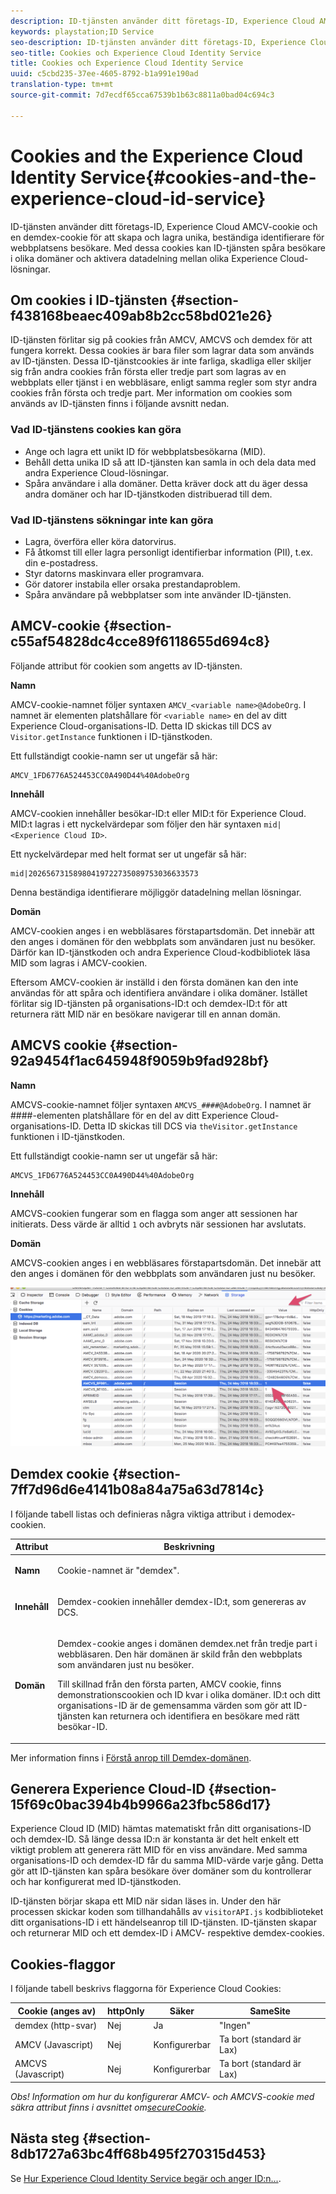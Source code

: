 ```yaml
---
description: ID-tjänsten använder ditt företags-ID, Experience Cloud AMCV-cookie och en demdex-cookie för att skapa och lagra unika, beständiga identifierare för webbplatsens besökare. Med dessa cookies kan ID-tjänsten spåra besökare i olika domäner och aktivera datadelning mellan olika Experience Cloud-lösningar.
keywords: playstation;ID Service
seo-description: ID-tjänsten använder ditt företags-ID, Experience Cloud AMCV-cookie och en demdex-cookie för att skapa och lagra unika, beständiga identifierare för webbplatsens besökare. Med dessa cookies kan ID-tjänsten spåra besökare i olika domäner och aktivera datadelning mellan olika Experience Cloud-lösningar.
seo-title: Cookies och Experience Cloud Identity Service
title: Cookies och Experience Cloud Identity Service
uuid: c5cbd235-37ee-4605-8792-b1a991e190ad
translation-type: tm+mt
source-git-commit: 7d7ecdf65cca67539b1b63c8811a0bad04c694c3

---
```



# Cookies and the Experience Cloud Identity Service{#cookies-and-the-experience-cloud-id-service}

ID-tjänsten använder ditt företags-ID, Experience Cloud AMCV-cookie och en demdex-cookie för att skapa och lagra unika, beständiga identifierare för webbplatsens besökare. Med dessa cookies kan ID-tjänsten spåra besökare i olika domäner och aktivera datadelning mellan olika Experience Cloud-lösningar.

## Om cookies i ID-tjänsten {#section-f438168beaec409ab8b2cc58bd021e26}

ID-tjänsten förlitar sig på cookies från AMCV, AMCVS och demdex för att fungera korrekt. Dessa cookies är bara filer som lagrar data som används av ID-tjänsten. Dessa ID-tjänstcookies är inte farliga, skadliga eller skiljer sig från andra cookies från första eller tredje part som lagras av en webbplats eller tjänst i en webbläsare, enligt samma regler som styr andra cookies från första och tredje part. Mer information om cookies som används av ID-tjänsten finns i följande avsnitt nedan.

### Vad ID-tjänstens cookies kan göra

* Ange och lagra ett unikt ID för webbplatsbesökarna (MID).
* Behåll detta unika ID så att ID-tjänsten kan samla in och dela data med andra Experience Cloud-lösningar.
* Spåra användare i alla domäner. Detta kräver dock att du äger dessa andra domäner och har ID-tjänstkoden distribuerad till dem.

### Vad ID-tjänstens sökningar inte kan göra

* Lagra, överföra eller köra datorvirus.
* Få åtkomst till eller lagra personligt identifierbar information (PII), t.ex. din e-postadress.
* Styr datorns maskinvara eller programvara.
* Gör datorer instabila eller orsaka prestandaproblem.
* Spåra användare på webbplatser som inte använder ID-tjänsten.

## AMCV-cookie {#section-c55af54828dc4cce89f6118655d694c8}

Följande attribut för cookien som angetts av ID-tjänsten.

**Namn**

AMCV-cookie-namnet följer syntaxen `AMCV_<variable name>@AdobeOrg`. I namnet är elementen platshållare för `<variable name>` en del av ditt Experience Cloud-organisations-ID. Detta ID skickas till DCS av `Visitor.getInstance` funktionen i ID-tjänstkoden.

Ett fullständigt cookie-namn ser ut ungefär så här:

```
AMCV_1FD6776A524453CC0A490D44%40AdobeOrg
```

**Innehåll**

AMCV-cookien innehåller besökar-ID:t eller MID:t för Experience Cloud. MID:t lagras i ett nyckelvärdepar som följer den här syntaxen `mid|<Experience Cloud ID>`.

Ett nyckelvärdepar med helt format ser ut ungefär så här:

```
mid|20265673158980419722735089753036633573
```

Denna beständiga identifierare möjliggör datadelning mellan lösningar.

**Domän**

AMCV-cookien anges i en webbläsares förstapartsdomän. Det innebär att den anges i domänen för den webbplats som användaren just nu besöker. Därför kan ID-tjänstkoden och andra Experience Cloud-kodbibliotek läsa MID som lagras i AMCV-cookien.

Eftersom AMCV-cookien är inställd i den första domänen kan den inte användas för att spåra och identifiera användare i olika domäner. Istället förlitar sig ID-tjänsten på organisations-ID:t och demdex-ID:t för att returnera rätt MID när en besökare navigerar till en annan domän.

## AMCVS cookie {#section-92a9454f1ac645948f9059b9fad928bf}

**Namn**

AMCVS-cookie-namnet följer syntaxen `AMCVS_####@AdobeOrg`. I namnet är ####-elementen platshållare för en del av ditt Experience Cloud-organisations-ID. Detta ID skickas till DCS via `theVisitor.getInstance` funktionen i ID-tjänstkoden.

Ett fullständigt cookie-namn ser ut ungefär så här:

```
AMCVS_1FD6776A524453CC0A490D44%40AdobeOrg
```

**Innehåll**

AMCVS-cookien fungerar som en flagga som anger att sessionen har initierats. Dess värde är alltid `1` och avbryts när sessionen har avslutats.

**Domän**

AMCVS-cookien anges i en webbläsares förstapartsdomän. Det innebär att den anges i domänen för den webbplats som användaren just nu besöker.

![](assets/AMCVS-cookie.png)

## Demdex cookie {#section-7ff7d96d6e4141b08a84a75a63d7814c}

I följande tabell listas och definieras några viktiga attribut i demodex-cookien.

<table id="table_18E3CAF3550E4BB6A199736AACE39202"> 
 <thead> 
  <tr> 
   <th colname="col1" class="entry"> Attribut </th> 
   <th colname="col2" class="entry"> Beskrivning </th> 
  </tr> 
 </thead>
 <tbody> 
  <tr> 
   <td colname="col1"> <p> <b>Namn</b> </p> </td> 
   <td colname="col2"> <p>Cookie-namnet är "demdex". </p> </td> 
  </tr> 
  <tr> 
   <td colname="col1"> <p> <b>Innehåll</b> </p> </td> 
   <td colname="col2"> <p>Demdex-cookien innehåller demdex-ID:t, som genereras av DCS. </p> </td> 
  </tr> 
  <tr> 
   <td colname="col1"> <p> <b>Domän</b> </p> </td> 
   <td colname="col2"> <p>Demdex-cookie anges i domänen demdex.net från tredje part i webbläsaren. Den här domänen är skild från den webbplats som användaren just nu besöker. </p> <p>Till skillnad från den första parten, AMCV cookie, finns demonstrationscookien och ID kvar i olika domäner. ID:t och ditt organisations-ID är de gemensamma värden som gör att ID-tjänsten kan returnera och identifiera en besökare med rätt besökar-ID. </p> </td> 
  </tr> 
 </tbody> 
</table>

Mer information finns i [Förstå anrop till Demdex-domänen](https://marketing.adobe.com/resources/help/en_US/aam/demdex-calls.html).

## Generera Experience Cloud-ID {#section-15f69c0bac394b4b9966a23fbc586d17}

Experience Cloud ID (MID) hämtas matematiskt från ditt organisations-ID och demdex-ID. Så länge dessa ID:n är konstanta är det helt enkelt ett viktigt problem att generera rätt MID för en viss användare. Med samma organisations-ID och demdex-ID får du samma MID-värde varje gång. Detta gör att ID-tjänsten kan spåra besökare över domäner som du kontrollerar och har konfigurerat med ID-tjänstkoden.

ID-tjänsten börjar skapa ett MID när sidan läses in. Under den här processen skickar koden som tillhandahålls av `visitorAPI.js` kodbiblioteket ditt organisations-ID i ett händelseanrop till ID-tjänsten. ID-tjänsten skapar och returnerar MID och ett demdex-ID i AMCV- respektive demdex-cookies.

## Cookies-flaggor

I följande tabell beskrivs flaggorna för Experience Cloud Cookies:

| Cookie (anges av) | httpOnly | Säker | SameSite |
|--- |--- |--- |--- |
| demdex (http-svar) | Nej | Ja | &quot;Ingen&quot; |
| AMCV (Javascript) | Nej | Konfigurerbar | Ta bort (standard är Lax) |
| AMCVS (Javascript) | Nej | Konfigurerbar | Ta bort (standard är Lax) |

*Obs! Information om hur du konfigurerar AMCV- och AMCVS-cookie med säkra attribut finns i avsnittet om[secureCookie](https://docs.adobe.com/content/help/en/id-service/using/id-service-api/configurations/securecookie.html).*

## Nästa steg {#section-8db1727a63bc4ff68b495f270315d453}

Se [Hur Experience Cloud Identity Service begär och anger ID:n...](../introduction/id-request.md#concept-2caacebb1d244402816760e9b8bcef6a).
